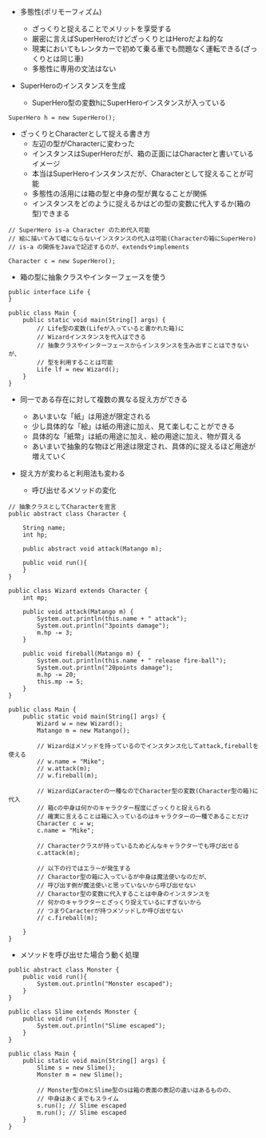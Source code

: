 - 多態性(ポリモーフィズム)
    - ざっくりと捉えることでメリットを享受する
    - 厳密に言えばSuperHeroだけどざっくりとはHeroだよね的な
    - 現実においてもレンタカーで初めて乗る車でも問題なく運転できる(ざっくりとは同じ車)
    - 多態性に専用の文法はない


- SuperHeroのインスタンスを生成
    - SuperHero型の変数hにSuperHeroインスタンスが入っている

```
SuperHero h = new SuperHero();

```

- ざっくりとCharacterとして捉える書き方
    - 左辺の型がCharacterに変わった
    - インスタンスはSuperHeroだが、箱の正面にはCharacterと書いているイメージ
    - 本当はSuperHeroインスタンスだが、Characterとして捉えることが可能
    - 多態性の活用には箱の型と中身の型が異なることが関係
    - インスタンスをどのように捉えるかはどの型の変数に代入するか(箱の型)できまる

```
// SuperHero is-a Character のため代入可能
// 絵に描いてみて嘘にならないインスタンスの代入は可能(Characterの箱にSuperHero)
// is-a の関係をJavaで記述するのが、extendsやimplements

Character c = new SuperHero();

```

- 箱の型に抽象クラスやインターフェースを使う

```
public interface Life {
}

```

```
public class Main {
    public static void main(String[] args) {
        // Life型の変数(Lifeが入っていると書かれた箱)に
        // Wizardインスタンスを代入はできる
        // 抽象クラスやインターフェースからインスタンスを生み出すことはできないが、
        // 型を利用することは可能
        Life lf = new Wizard();
    }
}

```

- 同一である存在に対して複数の異なる捉え方ができる
    - あいまいな「紙」は用途が限定される
    - 少し具体的な「絵」は紙の用途に加え、見て楽しむことができる
    - 具体的な「紙幣」は紙の用途に加え、絵の用途に加え、物が買える
    - あいまいで抽象的な物ほど用途は限定され、具体的に捉えるほど用途が増えていく

- 捉え方が変わると利用法も変わる
    - 呼び出せるメソッドの変化

```
// 抽象クラスとしてCharacterを宣言
public abstract class Character {

    String name;
    int hp;

    public abstract void attack(Matango m);

    public void run(){
    }
}

```

```
public class Wizard extends Character {
    int mp;

    public void attack(Matango m) {
        System.out.println(this.name + " attack");
        System.out.println("3points damage");
        m.hp -= 3;
    }

    public void fireball(Matango m) {
        System.out.println(this.name + " release fire-ball");
        System.out.println("20points damage");
        m.hp -= 20;
        this.mp -= 5;
    }
}
```

```
public class Main {
    public static void main(String[] args) {
        Wizard w = new Wizard();
        Matango m = new Matango();

        // Wizardはメソッドを持っているのでインスタンス化してattack,fireballを使える
        // w.name = "Mike";
        // w.attack(m);
        // w.fireball(m);

        // WizardはCaracterの一種なのでCharacter型の変数(Character型の箱)に代入
        // 箱cの中身は何かのキャラクター程度にざっくりと捉えられる
        // 確実に言えることは箱に入っているのはキャラクターの一種であることだけ
        Character c = w;
        c.name = "Mike";

        // Characterクラスが持っているためどんなキャラクターでも呼び出せる
        c.attack(m);

        // 以下の行ではエラーが発生する
        // Charactor型の箱に入っているが中身は魔法使いなのだが、
        // 呼び出す側が魔法使いと思っていないから呼び出せない
        // Charactor型の変数に代入することは中身のインスタンスを
        // 何かのキャラクターとざっくり捉えているにすぎないから
        // つまりCaracterが持つメソッドしか呼び出せない
        // c.fireball(m);

    }
}

```

- メソッドを呼び出せた場合う動く処理

```
public abstract class Monster {
    public void run(){
        System.out.println("Monster escaped");
    }
}

```

```
public class Slime extends Monster {
    public void run(){
        System.out.println("Slime escaped");
    }
}

```

```
public class Main {
    public static void main(String[] args) {
        Slime s = new Slime();
        Monster m = new Slime();

        // Monster型のmとSlime型のsは箱の表面の表記の違いはあるものの、
        // 中身はあくまでもスライム
        s.run(); // Slime escaped
        m.run(); // Slime escaped
    }
}

```